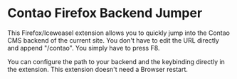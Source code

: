 # Contao Firefox Backend Jumper #

This Firefox/Iceweasel extension allows you to quickly jump into the Contao CMS backend of the current site. You don't have to edit the URL directly and append "/contao". You simply have to press F8.

You can configure the path to your backend and the keybinding directly in the extension. This extension doesn't need a Browser restart.
